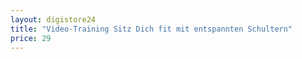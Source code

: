 ```yaml
---
layout: digistore24
title: "Video-Training Sitz Dich fit mit entspannten Schultern"
price: 29
---
```

